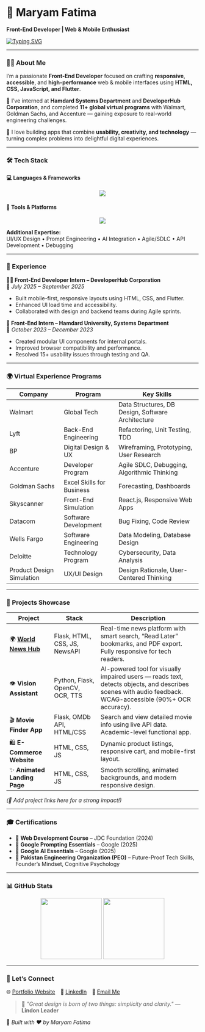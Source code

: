 # 🌸 Maryam Fatima  
**Front-End Developer | Web & Mobile Enthusiast**

[![Typing SVG](https://readme-typing-svg.demolab.com?font=Poppins&weight=600&size=22&pause=1000&color=F77EB6&center=true&vCenter=true&width=550&lines=Front-End+Developer;Web+%26+Mobile+Enthusiast;Lifelong+Learner;Building+Interactive+Experiences)](https://git.io/typing-svg)

---

### 👩‍💻 About Me
I’m a passionate **Front-End Developer** focused on crafting **responsive**, **accessible**, and **high-performance** web & mobile interfaces using **HTML, CSS, JavaScript, and Flutter**.

💼 I’ve interned at **Hamdard Systems Department** and **DeveloperHub Corporation**, and completed **11+ global virtual programs** with Walmart, Goldman Sachs, and Accenture — gaining exposure to real-world engineering challenges.

🎯 I love building apps that combine **usability, creativity, and technology** — turning complex problems into delightful digital experiences.

---

### 🛠️ Tech Stack

#### 💻 Languages & Frameworks
<p align="center">
  <img src="https://skillicons.dev/icons?i=html,css,js,bootstrap,python,dart,flutter&perline=7" />
</p>

#### 🧰 Tools & Platforms
<p align="center">
  <img src="https://skillicons.dev/icons?i=git,github,figma,firebase,sqlite,wordpress&perline=6" />
</p>

**Additional Expertise:**  
UI/UX Design • Prompt Engineering • AI Integration • Agile/SDLC • API Development • Debugging

---

### 💼 Experience

**👩‍💻 Front-End Developer Intern – DeveloperHub Corporation**  
📆 *July 2025 – September 2025*  
- Built mobile-first, responsive layouts using HTML, CSS, and Flutter.  
- Enhanced UI load time and accessibility.  
- Collaborated with design and backend teams during Agile sprints.  

**🏫 Front-End Intern – Hamdard University, Systems Department**  
📆 *October 2023 – December 2023*  
- Created modular UI components for internal portals.  
- Improved browser compatibility and performance.  
- Resolved 15+ usability issues through testing and QA.

---

### 🌍 Virtual Experience Programs

| Company | Program | Key Skills |
|----------|----------|------------|
| Walmart | Global Tech | Data Structures, DB Design, Software Architecture |
| Lyft | Back-End Engineering | Refactoring, Unit Testing, TDD |
| BP | Digital Design & UX | Wireframing, Prototyping, User Research |
| Accenture | Developer Program | Agile SDLC, Debugging, Algorithmic Thinking |
| Goldman Sachs | Excel Skills for Business | Forecasting, Dashboards |
| Skyscanner | Front-End Simulation | React.js, Responsive Web Apps |
| Datacom | Software Development | Bug Fixing, Code Review |
| Wells Fargo | Software Engineering | Data Modeling, Database Design |
| Deloitte | Technology Program | Cybersecurity, Data Analysis |
| Product Design Simulation | UX/UI Design | Design Rationale, User-Centered Thinking |

---

### 🚀 Projects Showcase

| Project | Stack | Description |
|----------|--------|-------------|
| 🌍 [**World News Hub**](https://github.com/MaryamFatima66/world-news-hub) | Flask, HTML, CSS, JS, NewsAPI | Real-time news platform with smart search, “Read Later” bookmarks, and PDF export. Fully responsive for tech readers. |
| 👁️ **Vision Assistant** | Python, Flask, OpenCV, OCR, TTS | AI-powered tool for visually impaired users — reads text, detects objects, and describes scenes with audio feedback. WCAG-accessible (90%+ OCR accuracy). |
| 🎬 **Movie Finder App** | Flask, OMDb API, HTML/CSS | Search and view detailed movie info using live API data. Academic-level functional app. |
| 🛍️ **E-Commerce Website** | HTML, CSS, JS | Dynamic product listings, responsive cart, and mobile-first layout. |
| ✨ **Animated Landing Page** | HTML, CSS, JS | Smooth scrolling, animated backgrounds, and modern responsive design. |

*(🔗 Add project links here for a strong impact!)*

---

### 🎓 Certifications

- 🧠 **Web Development Course** – JDC Foundation (2024)  
- 🤖 **Google Prompting Essentials** – Google (2025)  
- 🤖 **Google AI Essentials** – Google (2025)  
- 🧩 **Pakistan Engineering Organization (PEO)** – Future-Proof Tech Skills, Founder’s Mindset, Cognitive Psychology  

---

### 📊 GitHub Stats

<p align="center">
  <img src="https://github-readme-stats.vercel.app/api?username=MaryamFatima&show_icons=true&theme=rose_pine" height="160px"/>
  <img src="https://github-readme-streak-stats.herokuapp.com/?user=MaryamFatima&theme=rose_pine" height="160px"/>
</p>

---

### 💬 Let’s Connect

🌐 [Portfolio Website](https://maryam-fatima-portfolio.vercel.app/) 💼 [LinkedIn](https://www.linkedin.com/in/maryam-fatima-20b3bb276?utm_source=share&utm_campaign=share_via&utm_content=profile&utm_medium=android_app) 📧 [Email Me](maryamfatima67766@gmail.com)

> 💭 *"Great design is born of two things: simplicity and clarity."* — **Lindon Leader**

🌿 *Built with ❤️ by Maryam Fatima*
